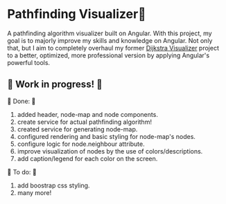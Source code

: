 # Pathfinding Visualizer🏴

A pathfinding algorithm visualizer built on Angular. With this project, my goal is to majorly improve my skills and knowledge on Angular. 
Not only that, but I aim to completely overhaul my former <a href="https://github.com/MiguelFirmino/Dijkstra-Visualizer/tree/master">Dijkstra Visualizer</a> 
project to a better, optimized, more professional version by applying Angular's powerful tools.

## 🚧 Work in progress! 🚧

🚩 Done: 🚩
1) added header, node-map and node components.
2) create service for actual pathfinding algorithm!
3) created service for generating node-map.
4) configured rendering and basic styling for node-map's nodes.
5) configure logic for node.neighbour attribute.
6) improve visualization of nodes by the use of colors/descriptions.
7) add caption/legend for each color on the screen.

🚩 To do: 🚩
1) add boostrap css styling.
2) many more!
